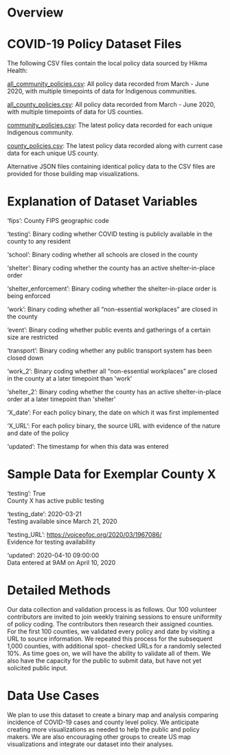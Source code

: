 # Overview

# COVID-19 Policy Dataset Files

The following CSV files contain the local policy data sourced by Hikma Health:

[all_community_policies.csv](https://github.com/hikmahealth/covid19countymap/blob/gh-pages/all_community_policies.csv): All policy data recorded from March - June 2020, with multiple timepoints of data for Indigenous communities.

[all_county_policies.csv](https://github.com/hikmahealth/covid19countymap/blob/gh-pages/all_county_policies.csv): All policy data recorded from March - June 2020, with multiple timepoints of data for US counties.

[community_policies.csv](https://github.com/hikmahealth/covid19countymap/blob/gh-pages/community_policies.csv): The latest policy data recorded for each unique Indigenous community.

[county_policies.csv](https://github.com/hikmahealth/covid19countymap/blob/gh-pages/county_policies.csv): The latest policy data recorded along with current case data for each unique US county.

Alternative JSON files containing identical policy data to the CSV files are provided for those building map visualizations.

# Explanation of Dataset Variables
‘fips’: County FIPS geographic code

‘testing’: Binary coding whether COVID testing is publicly available in the county to any resident

‘school’: Binary coding whether all schools are closed in the county

‘shelter’: Binary coding whether the county has an active shelter-in-place order

‘shelter_enforcement’: Binary coding whether the shelter-in-place order is being enforced

‘work’: Binary coding whether all “non-essential workplaces” are closed in the county

‘event’:  Binary coding whether public events and gatherings of a certain size are restricted

‘transport’: Binary coding whether any public transport system has been closed down

‘work_2’: Binary coding whether all “non-essential workplaces” are closed in the county at a later timepoint than 'work'

‘shelter_2’: Binary coding whether the county has an active shelter-in-place order at a later timepoint than 'shelter'

‘X_date’: For each policy binary, the date on which it was first implemented

‘X_URL’: For each policy binary, the source URL with evidence of the nature and date of the policy

‘updated’: The timestamp for when this data was entered

# Sample Data for Exemplar County X
‘testing’: True                   
County X has active public testing

‘testing_date’: 2020-03-21                                                        
Testing available since March 21, 2020

‘testing_URL’: https://voiceofoc.org/2020/03/1967086/                             
Evidence for testing availability

‘updated’: 2020-04-10 09:00:00                                                    
Data entered at 9AM on April 10, 2020

# Detailed Methods
Our data collection and validation process is as follows. Our 100 volunteer contributors are invited to join weekly training sessions to ensure uniformity of policy coding. The contributors then research their assigned counties. For the first 100 counties, we validated every policy and date by visiting a URL to source information. We repeated this process for the subsequent 1,000 counties, with additional spot- checked URLs for a randomly selected 10%. As time goes on, we will have the ability to validate all of them. We also have the capacity for the public to submit data, but have not yet solicited public input.

# Data Use Cases
We plan to use this dataset to create a binary map and analysis comparing incidence of COVID-19 cases and county level policy. We anticipate creating more visualizations as needed to help the public and policy makers. We are also encouraging other groups to create US map visualizations and integrate our dataset into their analyses.
